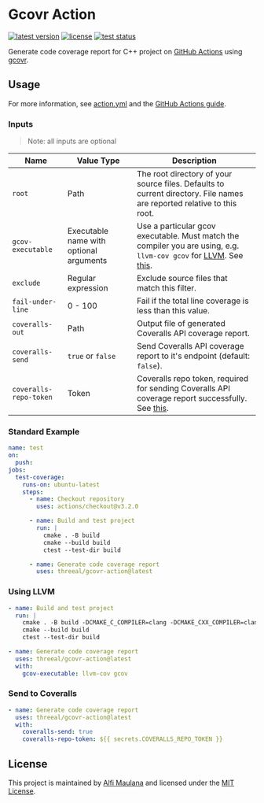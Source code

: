 # Gcovr Action

[![latest version](https://img.shields.io/github/v/release/threeal/gcovr-action)](https://github.com/threeal/gcovr-action/releases/)
[![license](https://img.shields.io/github/license/threeal/gcovr-action)](./LICENSE)
[![test status](https://img.shields.io/github/actions/workflow/status/threeal/gcovr-action/test.yml?label=test&branch=main)](https://github.com/threeal/gcovr-action/actions/workflows/test.yml)

Generate code coverage report for C++ project on [GitHub Actions](https://github.com/features/actions) using [gcovr](https://gcovr.com/en/stable/).

## Usage

For more information, see [action.yml](./action.yml) and the [GitHub Actions guide](https://docs.github.com/en/actions/learn-github-actions/understanding-github-actions).

### Inputs

> Note: all inputs are optional

| Name | Value Type | Description |
| --- | --- | --- |
| `root` | Path | The root directory of your source files. Defaults to current directory. File names are reported relative to this root. |
| `gcov-executable` | Executable name with optional arguments | Use a particular gcov executable. Must match the compiler you are using, e.g. `llvm-cov gcov` for [LLVM](https://llvm.org/). See [this](https://docs.coveralls.io/api-introduction). |
| `exclude` | Regular expression | Exclude source files that match this filter. |
| `fail-under-line` | 0 - 100 | Fail if the total line coverage is less than this value. |
| `coveralls-out` | Path | Output file of generated Coveralls API coverage report. |
| `coveralls-send` | `true` or `false` | Send Coveralls API coverage report to it's endpoint (default: `false`). |
| `coveralls-repo-token` | Token | Coveralls repo token, required for sending Coveralls API coverage report successfully. See [this](https://docs.coveralls.io/api-introduction).

### Standard Example

```yaml
name: test
on:
  push:
jobs:
  test-coverage:
    runs-on: ubuntu-latest
    steps:
      - name: Checkout repository
        uses: actions/checkout@v3.2.0

      - name: Build and test project
        run: |
          cmake . -B build
          cmake --build build
          ctest --test-dir build

      - name: Generate code coverage report
        uses: threeal/gcovr-action@latest
```

### Using LLVM

```yaml
- name: Build and test project
  run: |
    cmake . -B build -DCMAKE_C_COMPILER=clang -DCMAKE_CXX_COMPILER=clang++
    cmake --build build
    ctest --test-dir build

- name: Generate code coverage report
  uses: threeal/gcovr-action@latest
  with:
    gcov-executable: llvm-cov gcov
```

### Send to Coveralls

```yaml
- name: Generate code coverage report
  uses: threeal/gcovr-action@latest
  with:
    coveralls-send: true
    coveralls-repo-token: ${{ secrets.COVERALLS_REPO_TOKEN }}
```

## License

This project is maintained by [Alfi Maulana](https://github.com/threeal) and licensed under the [MIT License](./LICENSE).
